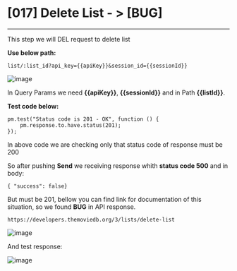 # [017] Delete List - > [BUG]
___

This step we will DEL request to delete list

__Use below path:__
```
list/:list_id?api_key={{apiKey}}&session_id={{sessionId}}
```
![image](https://user-images.githubusercontent.com/122685448/231021411-d50339ff-9197-4114-b6bb-d2532e6ba6c4.png)

In Query Params we need __{{apiKey}}__, __{{sessionId}}__ and in Path __{{listId}}__.

__Test code below:__
```
pm.test("Status code is 201 - OK", function () {
    pm.response.to.have.status(201);
});
```

In above code we are checking only that status code of response must be 200
 

So after pushing __Send__ we receiving response whith __status code 500__ and in body:
```
{ "success": false}
```

But must be 201, bellow you can find link for documentation of this situation, so we found __BUG__ in API response.
```
https://developers.themoviedb.org/3/lists/delete-list
```
 
![image](https://user-images.githubusercontent.com/122685448/231021496-5cae8a7a-30cf-4bc7-baaa-49596d58edf5.png)

And test response:

![image](https://user-images.githubusercontent.com/122685448/231021506-a8a6cd61-a279-4607-8e78-93ee285932a9.png)
 



